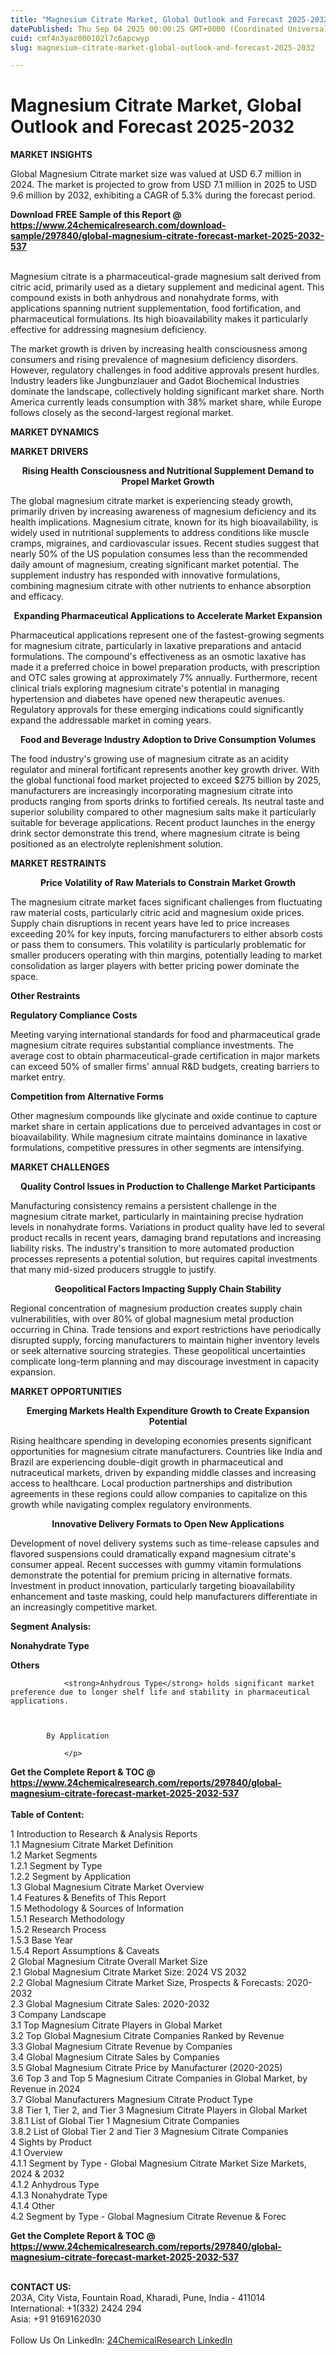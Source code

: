 ```yaml
---
title: "Magnesium Citrate Market, Global Outlook and Forecast 2025-2032"
datePublished: Thu Sep 04 2025 00:00:25 GMT+0000 (Coordinated Universal Time)
cuid: cmf4n3yaz000102l7c6apcwyp
slug: magnesium-citrate-market-global-outlook-and-forecast-2025-2032

---
```


# Magnesium Citrate Market, Global Outlook and Forecast 2025-2032

<p><strong>MARKET INSIGHTS</strong></p><p>
</p><p>Global Magnesium Citrate market size was valued at USD 6.7 million in 2024. The market is projected to grow from USD 7.1 million in 2025 to USD 9.6 million by 2032, exhibiting a CAGR of 5.3% during the forecast period.</p><div><b>Download FREE Sample of this Report @ 
            <a href="https://www.24chemicalresearch.com/download-sample/297840/global-magnesium-citrate-forecast-market-2025-2032-537">
            https://www.24chemicalresearch.com/download-sample/297840/global-magnesium-citrate-forecast-market-2025-2032-537</a></b></div><br><p>
</p><p>Magnesium citrate is a pharmaceutical-grade magnesium salt derived from citric acid, primarily used as a dietary supplement and medicinal agent. This compound exists in both anhydrous and nonahydrate forms, with applications spanning nutrient supplementation, food fortification, and pharmaceutical formulations. Its high bioavailability makes it particularly effective for addressing magnesium deficiency.</p><p>
</p><p>The market growth is driven by increasing health consciousness among consumers and rising prevalence of magnesium deficiency disorders. However, regulatory challenges in food additive approvals present hurdles. Industry leaders like Jungbunzlauer and Gadot Biochemical Industries dominate the landscape, collectively holding significant market share. North America currently leads consumption with 38% market share, while Europe follows closely as the second-largest regional market.</p><p>
<strong>MARKET DYNAMICS</strong></p><p>
<strong>MARKET DRIVERS</strong></p><p>
</p><p style="text-align:center"><strong>Rising Health Consciousness and Nutritional Supplement Demand to Propel Market Growth</strong></p><p>
</p><p>The global magnesium citrate market is experiencing steady growth, primarily driven by increasing awareness of magnesium deficiency and its health implications. Magnesium citrate, known for its high bioavailability, is widely used in nutritional supplements to address conditions like muscle cramps, migraines, and cardiovascular issues. Recent studies suggest that nearly 50% of the US population consumes less than the recommended daily amount of magnesium, creating significant market potential. The supplement industry has responded with innovative formulations, combining magnesium citrate with other nutrients to enhance absorption and efficacy.</p><p>
</p><p style="text-align:center"><strong>Expanding Pharmaceutical Applications to Accelerate Market Expansion</strong></p><p>
</p><p>Pharmaceutical applications represent one of the fastest-growing segments for magnesium citrate, particularly in laxative preparations and antacid formulations. The compound's effectiveness as an osmotic laxative has made it a preferred choice in bowel preparation products, with prescription and OTC sales growing at approximately 7% annually. Furthermore, recent clinical trials exploring magnesium citrate's potential in managing hypertension and diabetes have opened new therapeutic avenues. Regulatory approvals for these emerging indications could significantly expand the addressable market in coming years.</p><p>
</p><p style="text-align:center"><strong>Food and Beverage Industry Adoption to Drive Consumption Volumes</strong></p><p>
</p><p>The food industry's growing use of magnesium citrate as an acidity regulator and mineral fortificant represents another key growth driver. With the global functional food market projected to exceed $275 billion by 2025, manufacturers are increasingly incorporating magnesium citrate into products ranging from sports drinks to fortified cereals. Its neutral taste and superior solubility compared to other magnesium salts make it particularly suitable for beverage applications. Recent product launches in the energy drink sector demonstrate this trend, where magnesium citrate is being positioned as an electrolyte replenishment solution.</p><p>
<strong>MARKET RESTRAINTS</strong></p><p>
</p><p style="text-align:center"><strong>Price Volatility of Raw Materials to Constrain Market Growth</strong></p><p>
</p><p>The magnesium citrate market faces significant challenges from fluctuating raw material costs, particularly citric acid and magnesium oxide prices. Supply chain disruptions in recent years have led to price increases exceeding 20% for key inputs, forcing manufacturers to either absorb costs or pass them to consumers. This volatility is particularly problematic for smaller producers operating with thin margins, potentially leading to market consolidation as larger players with better pricing power dominate the space.</p><p>
</p><p><strong>Other Restraints</strong></p><p>
</p><p><strong>Regulatory Compliance Costs</strong></p><p>
Meeting varying international standards for food and pharmaceutical grade magnesium citrate requires substantial compliance investments. The average cost to obtain pharmaceutical-grade certification in major markets can exceed 50% of smaller firms' annual R&amp;D budgets, creating barriers to market entry.</p><p>
</p><p><strong>Competition from Alternative Forms</strong></p><p>
Other magnesium compounds like glycinate and oxide continue to capture market share in certain applications due to perceived advantages in cost or bioavailability. While magnesium citrate maintains dominance in laxative formulations, competitive pressures in other segments are intensifying.</p><p>
<strong>MARKET CHALLENGES</strong></p><p>
</p><p style="text-align:center"><strong>Quality Control Issues in Production to Challenge Market Participants</strong></p><p>
</p><p>Manufacturing consistency remains a persistent challenge in the magnesium citrate market, particularly in maintaining precise hydration levels in nonahydrate forms. Variations in product quality have led to several product recalls in recent years, damaging brand reputations and increasing liability risks. The industry's transition to more automated production processes represents a potential solution, but requires capital investments that many mid-sized producers struggle to justify.</p><p>
</p><p style="text-align:center"><strong>Geopolitical Factors Impacting Supply Chain Stability</strong></p><p>
</p><p>Regional concentration of magnesium production creates supply chain vulnerabilities, with over 80% of global magnesium metal production occurring in China. Trade tensions and export restrictions have periodically disrupted supply, forcing manufacturers to maintain higher inventory levels or seek alternative sourcing strategies. These geopolitical uncertainties complicate long-term planning and may discourage investment in capacity expansion.</p><p>
<strong>MARKET OPPORTUNITIES</strong></p><p>
</p><p style="text-align:center"><strong>Emerging Markets Health Expenditure Growth to Create Expansion Potential</strong></p><p>
</p><p>Rising healthcare spending in developing economies presents significant opportunities for magnesium citrate manufacturers. Countries like India and Brazil are experiencing double-digit growth in pharmaceutical and nutraceutical markets, driven by expanding middle classes and increasing access to healthcare. Local production partnerships and distribution agreements in these regions could allow companies to capitalize on this growth while navigating complex regulatory environments.</p><p>
</p><p style="text-align:center"><strong>Innovative Delivery Formats to Open New Applications</strong></p><p>
</p><p>Development of novel delivery systems such as time-release capsules and flavored suspensions could dramatically expand magnesium citrate's consumer appeal. Recent successes with gummy vitamin formulations demonstrate the potential for premium pricing in alternative formats. Investment in product innovation, particularly targeting bioavailability enhancement and taste masking, could help manufacturers differentiate in an increasingly competitive market.</p><p>

<strong>Segment Analysis:</strong>
</p><p>
				<strong>Nonahydrate Type</strong></p><p>
				<strong>Others</strong>
			
			
				<strong>Anhydrous Type</strong> holds significant market preference due to longer shelf life and stability in pharmaceutical applications.
			
		
		
			By Application
			
				</p>

<div><b>Get the Complete Report & TOC @ 
            <a href="https://www.24chemicalresearch.com/reports/297840/global-magnesium-citrate-forecast-market-2025-2032-537">
            https://www.24chemicalresearch.com/reports/297840/global-magnesium-citrate-forecast-market-2025-2032-537</a></b></div><br>
            <b>Table of Content:</b><p>1 Introduction to Research & Analysis Reports<br />
 1.1 Magnesium Citrate Market Definition<br />
 1.2 Market Segments<br />
 1.2.1 Segment by Type<br />
 1.2.2 Segment by Application<br />
 1.3 Global Magnesium Citrate Market Overview<br />
 1.4 Features & Benefits of This Report<br />
 1.5 Methodology & Sources of Information<br />
 1.5.1 Research Methodology<br />
 1.5.2 Research Process<br />
 1.5.3 Base Year<br />
 1.5.4 Report Assumptions & Caveats<br />
2 Global Magnesium Citrate Overall Market Size<br />
 2.1 Global Magnesium Citrate Market Size: 2024 VS 2032<br />
 2.2 Global Magnesium Citrate Market Size, Prospects & Forecasts: 2020-2032<br />
 2.3 Global Magnesium Citrate Sales: 2020-2032<br />
3 Company Landscape<br />
 3.1 Top Magnesium Citrate Players in Global Market<br />
 3.2 Top Global Magnesium Citrate Companies Ranked by Revenue<br />
 3.3 Global Magnesium Citrate Revenue by Companies<br />
 3.4 Global Magnesium Citrate Sales by Companies<br />
 3.5 Global Magnesium Citrate Price by Manufacturer (2020-2025)<br />
 3.6 Top 3 and Top 5 Magnesium Citrate Companies in Global Market, by Revenue in 2024<br />
 3.7 Global Manufacturers Magnesium Citrate Product Type<br />
 3.8 Tier 1, Tier 2, and Tier 3 Magnesium Citrate Players in Global Market<br />
 3.8.1 List of Global Tier 1 Magnesium Citrate Companies<br />
 3.8.2 List of Global Tier 2 and Tier 3 Magnesium Citrate Companies<br />
4 Sights by Product<br />
 4.1 Overview<br />
 4.1.1 Segment by Type - Global Magnesium Citrate Market Size Markets, 2024 & 2032<br />
 4.1.2 Anhydrous Type<br />
 4.1.3 Nonahydrate Type<br />
 4.1.4 Other<br />
 4.2 Segment by Type - Global Magnesium Citrate Revenue & Forec</p>

<div><b>Get the Complete Report & TOC @ 
            <a href="https://www.24chemicalresearch.com/reports/297840/global-magnesium-citrate-forecast-market-2025-2032-537">
            https://www.24chemicalresearch.com/reports/297840/global-magnesium-citrate-forecast-market-2025-2032-537</a></b></div><br>

<b>CONTACT US:</b><br>
            203A, City Vista, Fountain Road, Kharadi, Pune, India - 411014<br>
            International: +1(332) 2424 294<br>
            Asia: +91 9169162030 <br><br>
            Follow Us On LinkedIn: <a href="https://www.linkedin.com/company/24chemicalresearch/">24ChemicalResearch LinkedIn</a>
